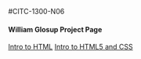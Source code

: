 #CITC-1300-N06
<h4>William Glosup Project Page</h4>
<a href="intro_to_html/index.html">Intro to HTML</a>
<a href="HTML5_Intro_CSS">Intro to HTML5 and CSS</a>